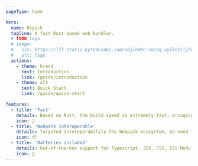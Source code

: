 ```yaml
---
pageType: home

hero:
  name: Rspack
  tagline: A fast Rust-based web bundler.
  # TODO logo
  # image:
  #   src: https://lf3-static.bytednsdoc.com/obj/eden-cn/zq-uylkvT/ljhwZthlaukjlkulzlp/logo-4x-01042.png
  #   alt: logo
  actions:
    - theme: brand
      text: Introduction
      link: /guide/introduction
    - theme: alt
      text: Quick Start
      link: /guide/quick-start

features:
  - title: 'Fast'
    details: Based on Rust, the build speed is extremely fast, bringing you the ultimate development experience.
    icon: 🚀
  - title: 'Webpack Interoperable'
    details: Targeted interoperability the Webpack ecosystem, no need to build your ecosystem from scratch.
    icon: 📦
  - title: 'Batteries included'
    details: Out-of-the-box support for Typescript, JSX, CSS, CSS Modules, Sass, and more.
    icon: 🎨
---
```

